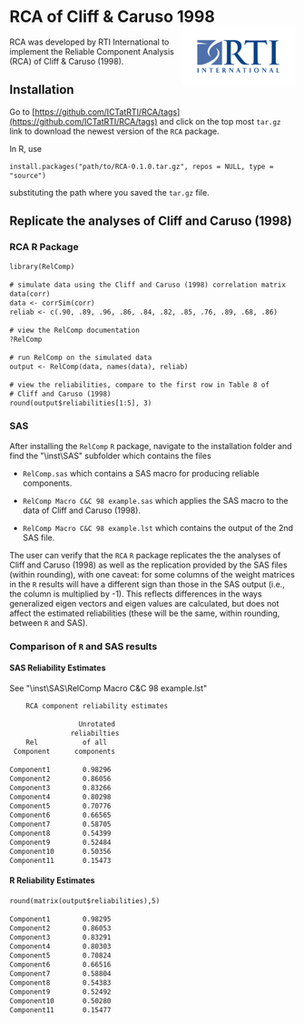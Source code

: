 RCA of Cliff &amp; Caruso 1998 <img src="man/figures/200px-Rti-logo.png" align="right" />
========================================================

RCA was developed by RTI International to implement the Reliable Component 
Analysis (RCA) of Cliff &amp; Caruso (1998).

## Installation

Go to [https://github.com/ICTatRTI/RCA/tags](https://github.com/ICTatRTI/RCA/tags)
and click on the top most `tar.gz` link to download the newest version of the `RCA` package.


In R, use

```
install.packages("path/to/RCA-0.1.0.tar.gz", repos = NULL, type = "source")
```

substituting the path where you saved the `tar.gz` file. 

## Replicate the analyses of Cliff and Caruso (1998)

### RCA R Package

```
library(RelComp)

# simulate data using the Cliff and Caruso (1998) correlation matrix
data(corr)
data <- corrSim(corr)
reliab <- c(.90, .89, .96, .86, .84, .82, .85, .76, .89, .68, .86)

# view the RelComp documentation
?RelComp

# run RelComp on the simulated data
output <- RelComp(data, names(data), reliab)

# view the reliabilities, compare to the first row in Table 8 of 
# Cliff and Caruso (1998)
round(output$reliabilities[1:5], 3)
```

### SAS

After installing the `RelComp` `R` package, navigate to the installation folder and
find the "\inst\SAS" subfolder which contains the files 

* `RelComp.sas` which contains a SAS macro for producing reliable components.

* `RelComp Macro C&C 98 example.sas` which applies the SAS macro to the data of
Cliff and Caruso (1998).

* `RelComp Macro C&C 98 example.lst` which contains the output of the 2nd SAS file.


The user can verify that the `RCA` `R` package replicates the the analyses of 
Cliff and Caruso (1998) as well as the replication provided by the SAS files 
(within rounding), with one caveat: for some columns of the weight matrices
in the `R` results will have a different sign than those in the SAS output (i.e.,
the column is multiplied by -1). This reflects differences in the ways 
generalized eigen vectors and eigen values are calculated, but does not affect 
the estimated reliabilities (these will be the same, within rounding, between
`R` and SAS).

### Comparison of `R` and SAS results

#### SAS Reliability Estimates

See "\inst\SAS\RelComp Macro C&C 98 example.lst"

```
	RCA component reliability estimates             
	
				 Unrotated     
			   reliabilties    
	Rel           of all       
 Component      components     

Component1        0.98296      
Component2        0.86056      
Component3        0.83266      
Component4        0.80298      
Component5        0.70776      
Component6        0.66565      
Component7        0.58705      
Component8        0.54399      
Component9        0.52484      
Component10       0.50356      
Component11       0.15473  
```

#### R Reliability Estimates

```
round(matrix(output$reliabilities),5)

Component1        0.98295
Component2        0.86053
Component3        0.83291
Component4        0.80303
Component5        0.70824
Component6        0.66516
Component7        0.58804
Component8        0.54383
Component9        0.52492
Component10       0.50280
Component11       0.15477
```


